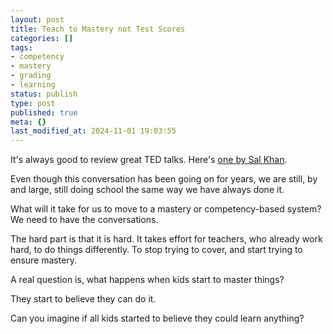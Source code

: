 ```yaml
---
layout: post
title: Teach to Mastery not Test Scores
categories: []
tags:
- competency
- mastery
- grading
- learning
status: publish
type: post
published: true
meta: {}
last_modified_at: 2024-11-01 19:03:55
---
```


It's always good to review great TED talks. Here's 
[one by Sal Khan](https://www.ted.com/talks/sal_khan_let_s_teach_for_mastery_not_test_scores/discussion?ref=nf).

Even though this conversation has been going on for years, we are still, by and large, still doing school the same way we have always done it.

What will it take for us to move to a mastery or competency-based system? We need to have the conversations.

The hard part is that it is hard. It takes effort for teachers, who already work hard, to do things differently. To stop trying to cover, and start trying to ensure mastery.

A real question is, what happens when kids start to master things?

They start to believe they can do it.

Can you imagine if 
all kids started to believe they could learn anything?
